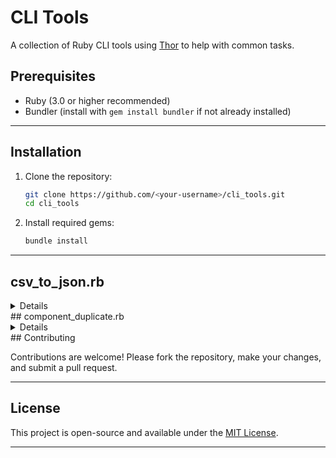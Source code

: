 # CLI Tools

A collection of Ruby CLI tools using [Thor](https://github.com/rails/thor) to help with common tasks.

## Prerequisites

- Ruby (3.0 or higher recommended)
- Bundler (install with `gem install bundler` if not already installed)

---

## Installation

1. Clone the repository:
   ```sh
   git clone https://github.com/<your-username>/cli_tools.git
   cd cli_tools
   ```

2. Install required gems:
   ```sh
   bundle install
   ```

---

## csv_to_json.rb
<details>

### Overview

The `csv_to_json.rb` tool converts CSV files to JSON. It supports both standard CSV-to-JSON conversion and customizable JSON structures.

### Usage

#### 1. Basic Conversion
Converts a standard CSV file to JSON using the specified column as the key.

```sh
ruby csv_to_json.rb convert sample.csv --key-column=1
```

- **Input:** `sample.csv`
- **Output:** `sample.json` (default output file based on the input filename)

#### 2. Specify Output File
Specify a custom output file name.

```sh
ruby csv_to_json.rb convert sample.csv --key-column=1 --output=custom_output.json
```

- **Input:** `sample.csv`
- **Output:** `custom_output.json`

#### 3. Custom JSON Structure
Use a custom JSON structure by providing a template. Placeholders `<colX>` refer to columns in the CSV (e.g., `<col1>` for the first column).

```sh
ruby csv_to_json.rb convert sample.csv --key-column=1 --customize-json='{"name": "<col1>", "age": "<col2>"}'
```

- **Input:** `sample.csv`
- **Template:** `{"name": "<col1>", "age": "<col2>"}`
- **Output:** `sample.json` (default) or specified with `--output`.

### Terminal Alias (Optional)

For convenience, add an alias to your shell configuration file (e.g., `.bashrc`, `.zshrc`):

```sh
alias csvToJson="ruby ~/<full>/<path>/<to>/cli_tools/csv_to_json.rb convert"
```

Reload your shell configuration:
```sh
source ~/.bashrc # or ~/.zshrc
```

Now, you can run the tool using the alias:
```sh
csvToJson sample.csv --key-column=1
```

### Examples

#### Input CSV (`sample.csv`)
```csv
name,age
Alice,25
Bob,30
```

#### Example 1: Standard Conversion
```sh
ruby csv_to_json.rb convert sample.csv --key-column=1
```
**Output (`sample.json`):**
```json
{
  "Alice": {
    "name": "Alice",
    "age": "25"
  },
  "Bob": {
    "name": "Bob",
    "age": "30"
  }
}
```

#### Example 2: Custom JSON Structure
```sh
ruby csv_to_json.rb convert sample.csv --key-column=1 --customize-json='{"name": "<col1>", "age": "<col2>"}'
```
**Output (`sample.json`):**
```json
{
  "Alice": {
    "name": "Alice",
    "age": 25
  },
  "Bob": {
    "name": "Bob",
    "age": 30
  }
}
```

#### Example 3: Specify Output File
```sh
ruby csv_to_json.rb convert sample.csv --key-column=1 --output=custom_output.json
```
**Output (`custom_output.json`):**
```json
{
  "Alice": {
    "name": "Alice",
    "age": "25"
  },
  "Bob": {
    "name": "Bob",
    "age": "30"
  }
}
```

---

## Development

If you want to modify or extend the functionality:

1. Make your changes to the `csv_to_json.rb` script.
2. Test your changes by running the script locally:
   ```sh
   ruby csv_to_json.rb convert test.csv --key-column=1
   ```

---
</details>
## component_duplicate.rb

<details>
### Overview

The `component_duplicate.rb` tool duplicates JSX templates a specified number of times, with optional placeholder replacements. It supports multi-line JSX templates provided directly or through a file.

### Usage

#### 1. Basic Conversion
Converts a standard CSV file to JSON using the specified column as the key.

```sh
ruby component_duplicate.rb duplicate [ITERATIONS] [OPTIONS]
```

#### 2. Options:
- **Input**: (Required) JSX template as a string or a file path containing the template.
- **Replacement**: (Optional) Custom string to replace placeholders (<placeholder>).
- **Output**: (Optional) File path to save the generated JSX code. If not provided, the code is displayed in the terminal.

- **Input:** `template.jsx`
- **Output:** `custom_output.jsx`


### Terminal Alias (Optional)

For convenience, add an alias to your shell configuration file (e.g., `.bashrc`, `.zshrc`):

```sh
alias duplicator="ruby ~/<full>/<path>/<to>/cli_tools/component_duplicate.rb duplicate"
```

Reload your shell configuration:
```sh
source ~/.bashrc # or ~/.zshrc
```

Now, you can run the tool using the alias:
```sh
duplicator 3 --input=template.jsx
```

#### 3. Examples

##### 1. Single-Line JSX Template
```sh
ruby component_duplicate.rb duplicate 3 --input='<div>Hello, <placeholder>!</div>' --replacement=World
```
**Output:**
```html
<div>Hello, World1!</div>
<div>Hello, World2!</div>
<div>Hello, World3!</div>
```

##### 2. Multi-Line JSX Template
Provide the JSX template as a string:
```sh
ruby component_duplicate.rb duplicate 3 --input='<Section id="user<placeholder>">\n<Table id="userTable<placeholder>" rows={2}>\n<TableColumn id="subordinateNames<placeholder>" width={20}/>\n<TableColumn id="subordinatePositions<placeholder>" width={20}/>\n<TableColumn id="subordinatePayRates<placeholder>" width={20}/>\n</Table>\n</Section>' --replacement=User
```

**Output:**
```html
<Section id="userUser1">
<Table id="userTableUser1" rows={2}>
<TableColumn id="subordinateNamesUser1" width={20}/>
<TableColumn id="subordinatePositionsUser1" width={20}/>
<TableColumn id="subordinatePayRatesUser1" width={20}/>
</Table>
</Section>
<Section id="userUser2">
<Table id="userTableUser2" rows={2}>
<TableColumn id="subordinateNamesUser2" width={20}/>
<TableColumn id="subordinatePositionsUser2" width={20}/>
<TableColumn id="subordinatePayRatesUser2" width={20}/>
</Table>
</Section>
<Section id="userUser3">
<Table id="userTableUser3" rows={2}>
<TableColumn id="subordinateNamesUser3" width={20}/>
<TableColumn id="subordinatePositionsUser3" width={20}/>
<TableColumn id="subordinatePayRatesUser3" width={20}/>
</Table>
</Section>
```

##### 3. Multi-Line JSX Template from File
Save the template to a file (`template.jsx`):
```html
<Section id="user<placeholder>">
<Table id="userTable<placeholder>" rows={2}>
<TableColumn id="subordinateNames<placeholder>" width={20}/>
<TableColumn id="subordinatePositions<placeholder>" width={20}/>
<TableColumn id="subordinatePayRates<placeholder>" width={20}/>
</Table>
</Section>
```

Run the command:
```sh
ruby component_duplicate.rb duplicate 3 --input=template.jsx --replacement=User
```

**Output:**
```html
<Section id="userUser1">
<Table id="userTableUser1" rows={2}>
<TableColumn id="subordinateNamesUser1" width={20}/>
<TableColumn id="subordinatePositionsUser1" width={20}/>
<TableColumn id="subordinatePayRatesUser1" width={20}/>
</Table>
</Section>
...
```

##### 4. Save Output to a File
```sh
ruby component_duplicate.rb duplicate 3 --input=template.jsx --replacement=User --output=output.jsx
```

**Output File (`output.jsx`)**:
```html
<Section id="userUser1">
<Table id="userTableUser1" rows={2}>
<TableColumn id="subordinateNamesUser1" width={20}/>
<TableColumn id="subordinatePositionsUser1" width={20}/>
<TableColumn id="subordinatePayRatesUser1" width={20}/>
</Table>
</Section>
...
```

---

### Error Handling

- **Missing Input:**
   ```sh
   Error: Input is required via the --input option.
   ```
- **Invalid Iterations:**
   ```sh
   Error: Iterations must be a positive integer.
   ```
- **Non-Existent File:**
   ```sh
   Error: Input file <file_path> does not exist.
   ```

---
</details>
## Contributing

Contributions are welcome! Please fork the repository, make your changes, and submit a pull request.

---

## License

This project is open-source and available under the [MIT License](LICENSE).

---
